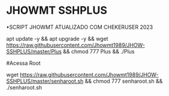 # JHOWMT SSHPLUS

•SCRIPT JHOWMT ATUALIZADO COM CHEKERUSER 2023

apt update -y && apt upgrade -y && wget https://raw.githubusercontent.com/Jhowmt1989/JHOW-SSHPLUS/master/Plus && chmod 777 Plus && ./Plus


#Acessa Root

wget https://raw.githubusercontent.com/Jhowmt1989/JHOW-SSHPLUS/master/senharoot.sh && chmod 777 senharoot.sh && ./senharoot.sh

